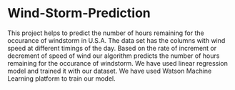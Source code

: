 # Wind-Storm-Prediction
This project helps to predict the number of hours remaining for the occurance of windstorm in U.S.A.
The data set has the columns with wind speed at different timings of the day.
Based on the rate of increment or decrement of speed of wind our algorithm predicts the number of hours remaining for the occurance of windstorm.
We have used linear regression model and trained it with our dataset.
We have used Watson Machine Learning platform to train our model.
